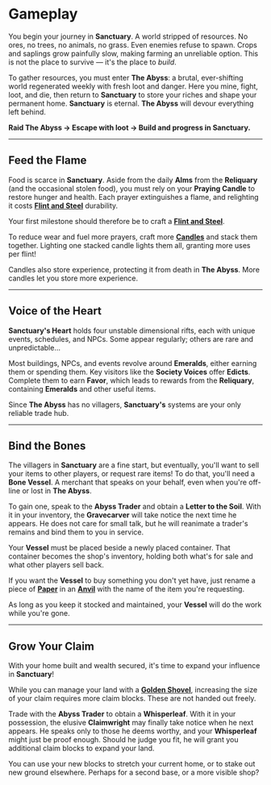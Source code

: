 # Gameplay

You begin your journey in **Sanctuary**.
A world stripped of resources. No ores, no trees, no animals, no grass.
Even enemies refuse to spawn.
Crops and saplings grow painfully slow, making farming an unreliable option.
This is not the place to survive — it's the place to *build*.

To gather resources, you must enter **The Abyss**: a brutal, ever-shifting world regenerated weekly with fresh loot and danger.
Here you mine, fight, loot, and die, then return to **Sanctuary** to store your riches and shape your permanent home.
**Sanctuary** is eternal. **The Abyss** will devour everything left behind.

**Raid The Abyss → Escape with loot → Build and progress in Sanctuary.**

---

## Feed the Flame

Food is scarce in **Sanctuary**.
Aside from the daily **Alms** from the **Reliquary** (and the occasional stolen food), you must rely on your **Praying Candle** to restore hunger and health.
Each prayer extinguishes a flame, and relighting it costs [**Flint and Steel**](https://minecraft.wiki/w/Flint_and_Steel) durability.

Your first milestone should therefore be to craft a [**Flint and Steel**](https://minecraft.wiki/w/Flint_and_Steel).

To reduce wear and fuel more prayers, craft more [**Candles**](https://minecraft.wiki/w/Candle) and stack them together.
Lighting one stacked candle lights them all, granting more uses per flint!

Candles also store experience, protecting it from death in **The Abyss**.
More candles let you store more experience.

---

## Voice of the Heart

**Sanctuary's Heart** holds four unstable dimensional rifts, each with unique events, schedules, and NPCs. Some appear regularly; others are rare and unpredictable...

Most buildings, NPCs, and events revolve around **Emeralds**, either earning them or spending them.
Key visitors like the **Society Voices** offer **Edicts**. Complete them to earn **Favor**, which leads to rewards from the **Reliquary**, containing **Emeralds** and other useful items.

Since **The Abyss** has no villagers, **Sanctuary's** systems are your only reliable trade hub.

---

## Bind the Bones

The villagers in **Sanctuary** are a fine start, but eventually, you'll want to sell your items to other players, or request rare items! To do that, you'll need a **Bone Vessel**.
A merchant that speaks on your behalf, even when you're off-line or lost in **The Abyss**.

To gain one, speak to the **Abyss Trader** and obtain a **Letter to the Soil**.
With it in your inventory, the **Gravecarver** will take notice the next time he appears.
He does not care for small talk, but he will reanimate a trader's remains and bind them to you in service.

Your **Vessel** must be placed beside a newly placed container. That container becomes the shop's inventory, holding both what's for sale and what other players sell back.

If you want the **Vessel** to buy something you don't yet have, just rename a piece of [**Paper**](https://minecraft.wiki/w/Paper) in an [**Anvil**](https://minecraft.wiki/w/Anvil) with the name of the item you're requesting.

As long as you keep it stocked and maintained, your **Vessel** will do the work while you're gone.

---

## Grow Your Claim

With your home built and wealth secured, it's time to expand your influence in **Sanctuary**!

While you can manage your land with a [**Golden Shovel**](https://minecraft.wiki/w/Golden_Shovel), increasing the size of your claim requires more claim blocks. These are not handed out freely.

Trade with the **Abyss Trader** to obtain a **Whisperleaf**.
With it in your possession, the elusive **Claimwright** may finally take notice when he next appears.
He speaks only to those he deems worthy, and your **Whisperleaf** might just be proof enough.
Should he judge you fit, he will grant you additional claim blocks to expand your land.

You can use your new blocks to stretch your current home, or to stake out new ground elsewhere. Perhaps for a second base, or a more visible shop?
